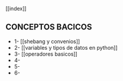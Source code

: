 [[index]]

## CONCEPTOS BACICOS
- 1- [[shebang y convenios]]
- 2- [[variables y tipos de datos en python]]
- 3- [[operadores basicos]]
- 4- 
- 5- 
- 6- 











